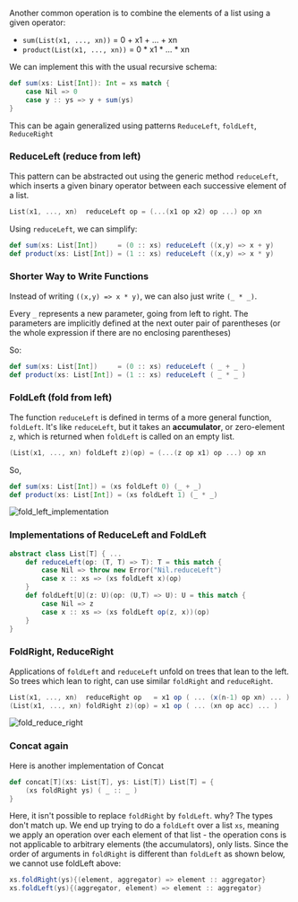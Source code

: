 Another common operation is to combine the elements of a list using a given operator: 
* `sum(List(x1, ..., xn))` = 0 + x1 + ... + xn
* `product(List(x1, ..., xn))` = 0 * x1 * ... * xn

We can implement this with the usual recursive schema:
```scala
def sum(xs: List[Int]): Int = xs match {
	case Nil => 0
	case y :: ys => y + sum(ys)
}
```
This can be again generalized using patterns `ReduceLeft`, `foldLeft`, `ReduceRight`

### ReduceLeft (reduce from left)

This pattern can be abstracted out using the generic method `reduceLeft`, which inserts a given binary operator between each successive element of a list.
```scala
List(x1, ..., xn)  reduceLeft op = (...(x1 op x2) op ...) op xn
```
Using `reduceLeft`, we can simplify:

```scala
def sum(xs: List[Int])     = (0 :: xs) reduceLeft ((x,y) => x + y)
def product(xs: List[Int]) = (1 :: xs) reduceLeft ((x,y) => x * y)
```

### Shorter Way to Write Functions

Instead of writing `((x,y) => x * y)`, we can also just write `(_ * _)`.

Every `_` represents a new parameter, going from left to right. The parameters are implicitly defined at the next outer pair of parentheses (or the whole expression if there are no enclosing parentheses)

So:
```scala
def sum(xs: List[Int])     = (0 :: xs) reduceLeft ( _ + _ )
def product(xs: List[Int]) = (1 :: xs) reduceLeft ( _ * _ )
```

### FoldLeft (fold from left)

The function `reduceLeft` is defined in terms of a more general function, `foldLeft`. It's like `reduceLeft`, but it takes an **accumulator**, or zero-element `z`, which is returned when `foldLeft` is called on an empty list.
```scala
(List(x1, ..., xn) foldLeft z)(op) = (...(z op x1) op ...) op xn
```
So,
```scala
def	sum(xs: List[Int]) = (xs foldLeft 0) (_ + _)
def product(xs: List[Int]) = (xs foldLeft 1) (_ * _)
```

![fold_left_implementation](https://github.com/rohitvg/scala-principles-1/blob/master/resources/images/fold_left_implementation.png)

### Implementations of ReduceLeft and FoldLeft

```scala
abstract class List[T] { ...
	def reduceLeft(op: (T, T) => T): T = this match {
		case Nil => throw new Error("Nil.reduceLeft")
		case x :: xs => (xs foldLeft x)(op)
	}
	def foldLeft[U](z: U)(op: (U,T) => U): U = this match {
		case Nil => z
		case x :: xs => (xs foldLeft op(z, x))(op)
	}
}
```

### FoldRight, ReduceRight

Applications of `foldLeft` and `reduceLeft` unfold on trees that lean to the left. So trees which lean to right, can use similar `foldRight` and `reduceRight`.

```scala
List(x1, ..., xn)  reduceRight op   = x1 op ( ... (x(n-1) op xn) ... )
(List(x1, ..., xn) foldRight z)(op) = x1 op ( ... (xn op acc) ... )
```

![fold_reduce_right](https://github.com/rohitvg/scala-principles-1/blob/master/resources/images/fold_reduce_right.png)

### Concat again

Here is another implementation of Concat
```scala
def concat[T](xs: List[T], ys: List[T]) List[T] = {
    (xs foldRight ys) ( _ :: _ )
}
```
Here, it isn't possible to replace `foldRight` by `foldLeft`. why? The types don't match up. We end up trying to do a `foldLeft` over a list `xs`, meaning we apply an operation over each element of that list - the operation cons is not applicable to arbitrary elements (the accumulators), only lists. Since the order of arguments in `foldRight` is different than `foldLeft` as shown below, we cannot use foldLeft above:
```scala
xs.foldRight(ys){(element, aggregator) => element :: aggregator}
xs.foldLeft(ys){(aggregator, element) => element :: aggregator}
```